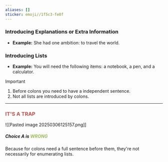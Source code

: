 ```yaml
---
aliases: []
sticker: emoji//1f5c3-fe0f
---
```

### Introducing Explanations or Extra Information
- **Example:** She had one ambition: to travel the world. 
### Introducing Lists 
- **Example:** You will need the following items: a notebook, a pen, and a calculator. 

> [!important] 
> 1. Before colons you need to have a independent sentence.
> 2. Not all lists are introduced by colons.

---
### <font color="#c0504d"> IT'S A TRAP</font>
![[Pasted image 20250306125157.png]]
##### **Choice A is** <font color="#9bbb59">WRONG</font> 
Because for colons need a full sentence before them, they're not necessarily for enumerating lists.